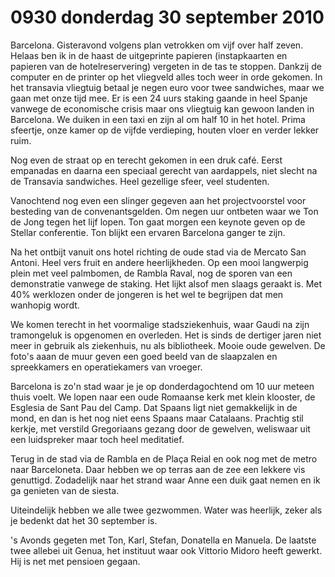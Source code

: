 # 0930 donderdag 30 september 2010
Barcelona. Gisteravond volgens plan vetrokken om vijf over half zeven. Helaas ben ik in de haast de uitgeprinte papieren (instapkaarten en papieren van de hotelreservering) vergeten in de tas te stoppen. Dankzij de computer en de printer op  het vliegveld alles toch weer in orde gekomen. In het transavia vliegtuig betaal je negen euro voor twee sandwiches, maar we gaan met onze tijd mee. Er is een 24 uurs staking gaande in heel Spanje vanwege de economische crisis maar ons vliegtuig kan gewoon landen in Barcelona. We duiken in een taxi en zijn al om half 10 in het hotel. Prima sfeertje, onze kamer op de vijfde verdieping, houten vloer en verder lekker ruim. 

Nog even de straat op en terecht gekomen in een druk café. Eerst empanadas en daarna een speciaal gerecht van aardappels, niet slecht na de Transavia sandwiches. Heel gezellige sfeer, veel studenten. 

Vanochtend nog even een slinger gegeven aan het projectvoorstel voor besteding van de convenantsgelden. Om negen uur ontbeten waar we Ton de Jong tegen het lijf lopen. Ton gaat morgen een keynote geven op de Stellar conferentie. Ton blijkt een ervaren Barcelona ganger te zijn. 

Na het ontbijt vanuit ons hotel richting de oude stad via de Mercato San Antoni. Heel vers fruit en andere heerlijkheden. Op een mooi langwerpig plein met veel palmbomen, de Rambla Raval, nog de sporen van een demonstratie vanwege de staking. Het lijkt alsof men slaags geraakt is. Met 40% werklozen onder de jongeren is het wel te begrijpen dat men wanhopig wordt. 

We komen terecht in het voormalige stadsziekenhuis, waar Gaudi na zijn tramongeluk is opgenomen en overleden. Het is sinds de dertiger jaren niet meer in gebruik als ziekenhuis, nu als bibliotheek. Mooie oude gewelven. De foto's aaan de muur geven een goed beeld van de slaapzalen en spreekkamers en operatiekamers van vroeger.

Barcelona is zo'n stad waar je je op donderdagochtend om 10 uur meteen thuis voelt. We lopen naar een oude Romaanse kerk met klein klooster, de Esglesia de Sant Pau del Camp. Dat Spaans ligt niet gemakkelijk in de mond, en dan is het nog niet eens Spaans maar Catalaans. Prachtig stil kerkje, met verstild Gregoriaans gezang door de gewelven, weliswaar uit een luidspreker maar toch heel meditatief. 

Terug in de stad via de Rambla en de Plaça Reial en ook nog met de metro naar Barceloneta. Daar hebben we op terras aan de zee een lekkere vis genuttigd. Zodadelijk naar het strand waar Anne een duik gaat nemen en ik ga genieten van de siesta. 

Uiteindelijk hebben we alle twee gezwommen. Water was heerlijk, zeker als je bedenkt dat het 30 september is.

's Avonds gegeten met Ton, Karl, Stefan, Donatella en Manuela. De laatste twee allebei uit Genua, het instituut waar ook Vittorio Midoro heeft gewerkt. Hij is net met pensioen gegaan.

